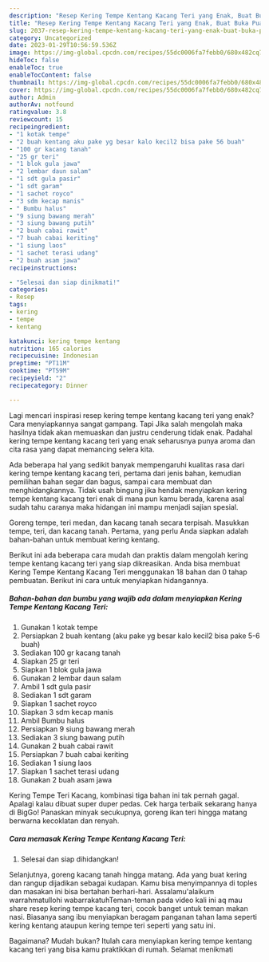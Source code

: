 ```yaml
---
description: "Resep Kering Tempe Kentang Kacang Teri yang Enak, Buat Buka Puasa Bikin Ngiler"
title: "Resep Kering Tempe Kentang Kacang Teri yang Enak, Buat Buka Puasa Bikin Ngiler"
slug: 2037-resep-kering-tempe-kentang-kacang-teri-yang-enak-buat-buka-puasa-bikin-ngiler
category: Uncategorized
date: 2023-01-29T10:56:59.536Z
image: https://img-global.cpcdn.com/recipes/55dc0006fa7febb0/680x482cq70/kering-tempe-kentang-kacang-teri-foto-resep-utama.jpg
hideToc: false
enableToc: true
enableTocContent: false
thumbnail: https://img-global.cpcdn.com/recipes/55dc0006fa7febb0/680x482cq70/kering-tempe-kentang-kacang-teri-foto-resep-utama.jpg
cover: https://img-global.cpcdn.com/recipes/55dc0006fa7febb0/680x482cq70/kering-tempe-kentang-kacang-teri-foto-resep-utama.jpg
author: Admin
authorAv: notfound
ratingvalue: 3.8
reviewcount: 15
recipeingredient:
- "1 kotak tempe"
- "2 buah kentang aku pake yg besar kalo kecil2 bisa pake 56 buah"
- "100 gr kacang tanah"
- "25 gr teri"
- "1 blok gula jawa"
- "2 lembar daun salam"
- "1 sdt gula pasir"
- "1 sdt garam"
- "1 sachet royco"
- "3 sdm kecap manis"
- " Bumbu halus"
- "9 siung bawang merah"
- "3 siung bawang putih"
- "2 buah cabai rawit"
- "7 buah cabai keriting"
- "1 siung laos"
- "1 sachet terasi udang"
- "2 buah asam jawa"
recipeinstructions:

- "Selesai dan siap dinikmati!"
categories:
- Resep
tags:
- kering
- tempe
- kentang

katakunci: kering tempe kentang 
nutrition: 165 calories
recipecuisine: Indonesian
preptime: "PT11M"
cooktime: "PT59M"
recipeyield: "2"
recipecategory: Dinner

---
```



Lagi mencari inspirasi resep kering tempe kentang kacang teri yang enak? Cara menyiapkannya sangat gampang. Tapi Jika salah mengolah maka hasilnya tidak akan memuaskan dan justru cenderung tidak enak. Padahal kering tempe kentang kacang teri yang enak seharusnya punya aroma dan cita rasa yang dapat memancing selera kita.


Ada beberapa hal yang sedikit banyak mempengaruhi kualitas rasa dari kering tempe kentang kacang teri, pertama dari jenis bahan, kemudian pemilihan bahan segar dan bagus, sampai cara membuat dan menghidangkannya. Tidak usah bingung jika hendak menyiapkan kering tempe kentang kacang teri enak di mana pun kamu berada, karena asal sudah tahu caranya maka hidangan ini mampu menjadi sajian spesial.

Goreng tempe, teri medan, dan kacang tanah secara terpisah. Masukkan tempe, teri, dan kacang tanah. Pertama, yang perlu Anda siapkan adalah bahan-bahan untuk membuat kering kentang.


Berikut ini ada beberapa cara mudah dan praktis dalam mengolah kering tempe kentang kacang teri yang siap dikreasikan. Anda bisa membuat Kering Tempe Kentang Kacang Teri menggunakan 18 bahan dan 0 tahap pembuatan. Berikut ini cara untuk menyiapkan hidangannya.

<!--inarticleads1-->

##### Bahan-bahan dan bumbu yang wajib ada dalam menyiapkan Kering Tempe Kentang Kacang Teri:

1. Gunakan 1 kotak tempe
1. Persiapkan 2 buah kentang (aku pake yg besar kalo kecil2 bisa pake 5-6 buah)
1. Sediakan 100 gr kacang tanah
1. Siapkan 25 gr teri
1. Siapkan 1 blok gula jawa
1. Gunakan 2 lembar daun salam
1. Ambil 1 sdt gula pasir
1. Sediakan 1 sdt garam
1. Siapkan 1 sachet royco
1. Siapkan 3 sdm kecap manis
1. Ambil  Bumbu halus
1. Persiapkan 9 siung bawang merah
1. Sediakan 3 siung bawang putih
1. Gunakan 2 buah cabai rawit
1. Persiapkan 7 buah cabai keriting
1. Sediakan 1 siung laos
1. Siapkan 1 sachet terasi udang
1. Gunakan 2 buah asam jawa


Kering Tempe Teri Kacang, kombinasi tiga bahan ini tak pernah gagal. Apalagi kalau dibuat super duper pedas. Cek harga terbaik sekarang hanya di BigGo! Panaskan minyak secukupnya, goreng ikan teri hingga matang berwarna kecoklatan dan renyah. 

<!--inarticleads2-->

##### Cara memasak Kering Tempe Kentang Kacang Teri:


1. Selesai dan siap dihidangkan!

Selanjutnya, goreng kacang tanah hingga matang. Ada yang buat kering dan rangup dijadikan sebagai kudapan. Kamu bisa menyimpannya di toples dan masakan ini bisa bertahan berhari-hari. Assalamu&#39;alaikum warrahmatullohi wabarrakatuhTeman-teman pada video kali ini aq mau share resep kering tempe kacang teri, cocok banget untuk teman makan nasi. Biasanya sang ibu menyiapkan beragam panganan tahan lama seperti kering kentang ataupun kering tempe teri seperti yang satu ini. 

Bagaimana? Mudah bukan? Itulah cara menyiapkan kering tempe kentang kacang teri yang bisa kamu praktikkan di rumah. Selamat menikmati
